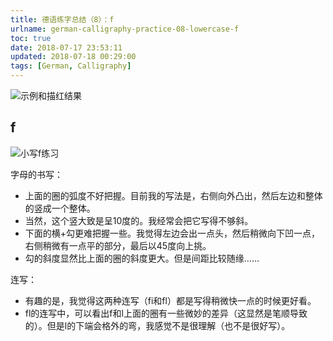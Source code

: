```yaml
---
title: 德语练字总结（8）：f
urlname: german-calligraphy-practice-08-lowercase-f
toc: true
date: 2018-07-17 23:53:11
updated: 2018-07-18 00:29:00
tags: [German, Calligraphy]
---
```


![示例和描红结果](f-example.jpg)

## f

![小写f练习](lowercase-f.jpg)

字母的书写：

* 上面的圈的弧度不好把握。目前我的写法是，右侧向外凸出，然后左边和整体的竖成一个整体。
* 当然，这个竖大致是呈10度的。我经常会把它写得不够斜。
* 下面的横+勾更难把握一些。我觉得左边会出一点头，然后稍微向下凹一点，右侧稍微有一点平的部分，最后以45度向上挑。
* 勾的斜度显然比上面的圈的斜度更大。但是间距比较随缘……

连写：

* 有趣的是，我觉得这两种连写（fi和fl）都是写得稍微快一点的时候更好看。
* fl的连写中，可以看出f和l上面的圈有一些微妙的差异（这显然是笔顺导致的）。但是l的下端会格外的弯，我感觉不是很理解（也不是很好写）。
